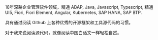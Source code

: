 18年深耕企业管理软件领域，精通 ABAP, Java, Javascript, Typescript, 精通 UI5, Fiori, Fiori Element, Angular, Kubernetes, SAP HANA, SAP BTP. 

具有通过阅读 Github 上各种优秀的开源框架和工具源代码的习惯。

对于我来说阅读源代码，就像阅读中国白话文一样轻松自然。